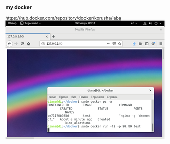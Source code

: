 ### my docker
https://hub.docker.com/repository/docker/korusha/laba
![alt text](https://github.com/Korusha/OS/blob/master/Docker/%D0%A1%D0%BD%D0%B8%D0%BC%D0%BE%D0%BA%20%D1%8D%D0%BA%D1%80%D0%B0%D0%BD%D0%B0%20%D0%BE%D1%82%202020-05-22%2000-11-01.png "Моя радуга в докере")
